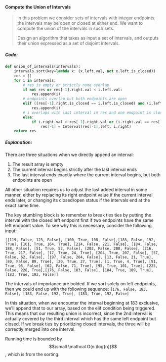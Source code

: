#### Compute the Union of Intervals

> In this problem we consider sets of intervals with integer endpoints; the intervals may be open or closed at either end. We want to compute the union of the intervals in such sets.
>
> Design an algorithm that takes as input a set of intervals, and outputs their union expressed as a set of disjoint intervals.

##### Code:

```py
def union_of_intervals(intervals):
    intervals.sort(key=lambda x: (x.left.val, not x.left.is_closed))
    res = []
    for i in intervals:
        # res is empty or strictly none overlap
        if not res or res[-1].right.val < i.left.val:
            res.append(i)
        # endpoints overlap but both endpoints are open
        elif ((res[-1].right.is_closed == i.left.is_closed) and (i.left.is_closed is False)) and (res[-1].right.val == i.left.val):
            res.append(i)
        # i overlaps with last interval in res and one endpoint is closed
        else:
            if i.right.val > res[-1].right.val or (i.right.val == res[-1].right.val and i.right.is_closed):
                res[-1] = Interval(res[-1].left, i.right)
    return res
```

##### Explanation:

There are three situations when we directly append an interval:

1. The result array is empty
2. The current interval begins strictly after the last interval ends
3. The last interval ends exactly where the current interval begins, but both endpoints are open

All other situation requires us to adjust the last added interval in some manner, either by replacing its right endpoint value if the current interval ends later, or changing its closed/open status if the intervals end at the exact same time.

The key stumbling block is to remember to break ties ties by putting the interval with the closed left endpoint first if two endpoints have the same left endpoint value. To see why this is necessary, consider the following input:

`[[119, False, 123, False], [100, True, 108, False],[183, False, 192, True], [161, True, 164, True], [214, False, 221, False], [184, False, 188, False], [51, True, 52, False], [202, False, 208, False], [216, True, 217, False], [17, True, 24, True], [204, True, 207, False], [57, False, 62, False], [197, False, 204, False], [13, False, 21, True], [80, False, 89, True], [20, True, 27, True], [1, True, 4, True], [91, True, 95, False], [62, False, 71, True], [95, True, 101, True], [225, False, 228, True],[176, False, 183, False], [184, True, 189, True],[183, True, 192, False]]`

The intervals of importance are bolded. If we sort solely on left endpoints, then we could end up with the following sequence:  `[176, False, 183, False], [183, False, 192, True], [183, True, 192, False]`

In this situation, when we encounter the interval beginning at 183 exclusive, we'll append that to our array, based on the elif condition being triggered. This means that our resulting union is incorrect, since the 2nd interval is actually covered by the third interval which has the same left endpoint but closed. If we break ties by prioritizing closed intervals, the three will be correctly merged into one interval.

Running time is bounded by $$\small \mathcal O(n \log{n})$$, which is from the sorting. 

